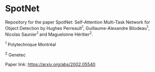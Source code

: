 # SpotNet
Repository for the paper SpotNet: Self-Attention Multi-Task Network for Object Detection by Hughes Perreault<sup>1</sup>, Guillaume-Alexandre Bilodeau<sup>1</sup>, Nicolas Saunier<sup>1</sup> and Maguelonne Héritier<sup>2</sup>. 


<sup>1</sup> Polytechnique Montréal

<sup>2</sup> Genetec

Paper link: https://arxiv.org/abs/2002.05540
